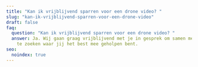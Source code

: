 ```yaml
---
title: "Kan ik vrijblijvend sparren voor een drone video? "
slug: "kan-ik-vrijblijvend-sparren-voor-een-drone-video"
draft: false
faq:
  question: "Kan ik vrijblijvend sparren voor een drone video? "
  answer: Ja. Wij gaan graag vrijblijvend met je in gesprek om samen met jou uit
    te zoeken waar jij het best mee geholpen bent.
seo:
  noindex: true
---
```

